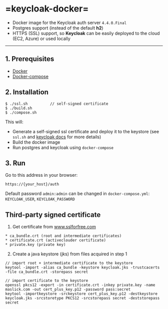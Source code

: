 =keycloak-docker=
======
 - Docker image for the Keycloak auth server ``4.4.0.Final``
 - Postgres support (instead of the default **h2**)
 - HTTPS (SSL) support, so **Keycloak** can be easily deployed to the cloud (EC2, Azure) or used locally
 
----

## 1. Prerequisites
 - [Docker](https://gist.github.com/maslick/69291bd5ed649892fe1b)
 - [Docker-compose](https://gist.github.com/maslick/5f77efa8ba0f8df98548)


## 2. Installation
 ```
 $ ./ssl.sh          // self-signed certificate
 $ ./build.sh
 $ ./compose.sh
 ```
 This will:
- Generate a self-signed ssl certificate and deploy it to the keystore (see ``ssl.sh`` and [keycloak docs](https://www.keycloak.org/docs/latest/server_installation/index.html#enabling-ssl-https-for-the-keycloak-server) for more details)
- Build the docker image
- Run postgres and keycloak using ``docker-compose``
 
## 3. Run
Go to this address in your browser:
```
https://{your_host}/auth
```
Default password ``admin:admin`` can be changed in ``docker-compose.yml``: ``KEYCLOAK_USER``, ``KEYCLOAK_PASSWORD``



## Third-party signed certificate
 1. Get certificate from www.sslforfree.com
```
* ca_bundle.crt (root and intermediate certificates)
* certificate.crt (activeclouder certificate)
* private.key (private key)
```

2. Create a java keystore (jks) from files acquired in step 1
```
// import root + intermediate certificate to the keystore
keytool -import -alias ca_bundle -keystore keycloak.jks -trustcacerts -file ca_bundle.crt -storepass secret

// import certificate to the keystore
openssl pkcs12 -export -in certificate.crt -inkey private.key -name maslick.com -out cert_plus_key.p12 -password pass:secret
keytool -importkeystore -srckeystore cert_plus_key.p12 -destkeystore keycloak.jks -srcstoretype PKCS12 -srcstorepass secret -deststorepass secret


```
